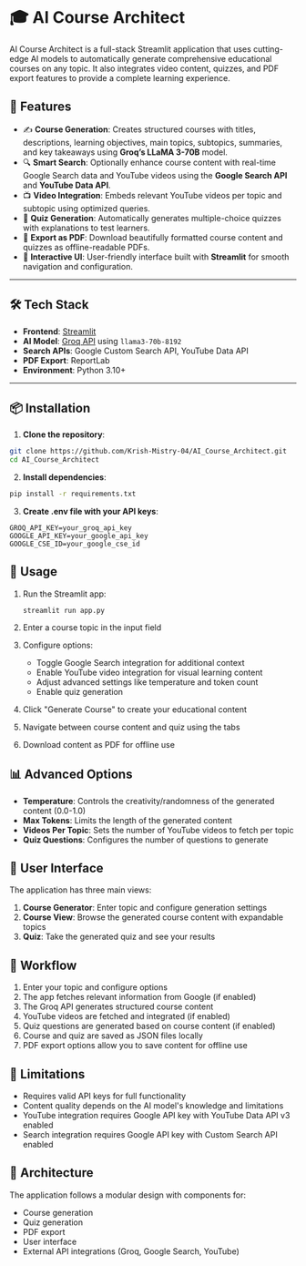 # 🎓 AI Course Architect

AI Course Architect is a full-stack Streamlit application that uses cutting-edge AI models to automatically generate comprehensive educational courses on any topic. It also integrates video content, quizzes, and PDF export features to provide a complete learning experience.

## 🚀 Features

- ✍️ **Course Generation**: Creates structured courses with titles, descriptions, learning objectives, main topics, subtopics, summaries, and key takeaways using **Groq’s LLaMA 3-70B** model.
- 🔍 **Smart Search**: Optionally enhance course content with real-time Google Search data and YouTube videos using the **Google Search API** and **YouTube Data API**.
- 📺 **Video Integration**: Embeds relevant YouTube videos per topic and subtopic using optimized queries.
- 🧠 **Quiz Generation**: Automatically generates multiple-choice quizzes with explanations to test learners.
- 📄 **Export as PDF**: Download beautifully formatted course content and quizzes as offline-readable PDFs.
- 🧪 **Interactive UI**: User-friendly interface built with **Streamlit** for smooth navigation and configuration.

---

## 🛠 Tech Stack

- **Frontend**: [Streamlit](https://streamlit.io/)
- **AI Model**: [Groq API](https://console.groq.com/) using `llama3-70b-8192`
- **Search APIs**: Google Custom Search API, YouTube Data API
- **PDF Export**: ReportLab
- **Environment**: Python 3.10+

---

## 📦 Installation

1. **Clone the repository**:

```bash
git clone https://github.com/Krish-Mistry-04/AI_Course_Architect.git
cd AI_Course_Architect
```

2. **Install dependencies**:
```bash
pip install -r requirements.txt
```

3. **Create .env file with your API keys**:
```env
GROQ_API_KEY=your_groq_api_key
GOOGLE_API_KEY=your_google_api_key
GOOGLE_CSE_ID=your_google_cse_id
```
## 🚀 Usage

1. Run the Streamlit app:
   ```
   streamlit run app.py
   ```

2. Enter a course topic in the input field
3. Configure options:
   - Toggle Google Search integration for additional context
   - Enable YouTube video integration for visual learning content
   - Adjust advanced settings like temperature and token count
   - Enable quiz generation
4. Click "Generate Course" to create your educational content
5. Navigate between course content and quiz using the tabs
6. Download content as PDF for offline use

## 📊 Advanced Options

- **Temperature**: Controls the creativity/randomness of the generated content (0.0-1.0)
- **Max Tokens**: Limits the length of the generated content
- **Videos Per Topic**: Sets the number of YouTube videos to fetch per topic
- **Quiz Questions**: Configures the number of questions to generate

## 📱 User Interface

The application has three main views:
1. **Course Generator**: Enter topic and configure generation settings
2. **Course View**: Browse the generated course content with expandable topics
3. **Quiz**: Take the generated quiz and see your results

## 🔄 Workflow

1. Enter your topic and configure options
2. The app fetches relevant information from Google (if enabled)
3. The Groq API generates structured course content
4. YouTube videos are fetched and integrated (if enabled)
5. Quiz questions are generated based on course content (if enabled)
6. Course and quiz are saved as JSON files locally
7. PDF export options allow you to save content for offline use

## 🛑 Limitations

- Requires valid API keys for full functionality
- Content quality depends on the AI model's knowledge and limitations
- YouTube integration requires Google API key with YouTube Data API v3 enabled
- Search integration requires Google API key with Custom Search API enabled

## 🧩 Architecture

The application follows a modular design with components for:
- Course generation
- Quiz generation
- PDF export
- User interface
- External API integrations (Groq, Google Search, YouTube)
